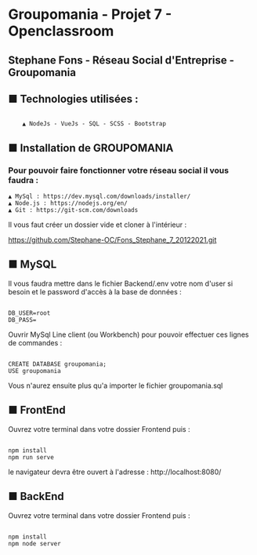# Groupomania - Projet 7 - Openclassroom

## Stephane Fons - Réseau Social d'Entreprise - Groupomania

## ■ Technologies utilisées :
```

    ▲ NodeJs - VueJs - SQL - SCSS - Bootstrap

```

## ■ Installation de GROUPOMANIA

### Pour pouvoir faire fonctionner votre réseau social il vous faudra :

    ▲ MySql : https://dev.mysql.com/downloads/installer/
    ▲ Node.js : https://nodejs.org/en/
    ▲ Git : https://git-scm.com/downloads


Il vous faut créer un dossier vide et cloner à l'intérieur :

https://github.com/Stephane-OC/Fons_Stephane_7_20122021.git



## ■ MySQL

Il vous faudra mettre dans le fichier Backend/.env votre nom d'user si besoin et le password d'accès à la base de données :

```

DB_USER=root
DB_PASS=

```

Ouvrir MySql Line client (ou Workbench) pour pouvoir effectuer ces lignes de commandes :

```

CREATE DATABASE groupomania;
USE groupomania

```
Vous n'aurez ensuite plus qu'a importer le fichier groupomania.sql

## ■ FrontEnd

Ouvrez votre terminal dans votre dossier Frontend puis :
```

npm install
npm run serve

```
le navigateur devra être ouvert à l'adresse : http://localhost:8080/

## ■ BackEnd

Ouvrez votre terminal dans votre dossier Frontend puis :

```

npm install
npm node server

```
